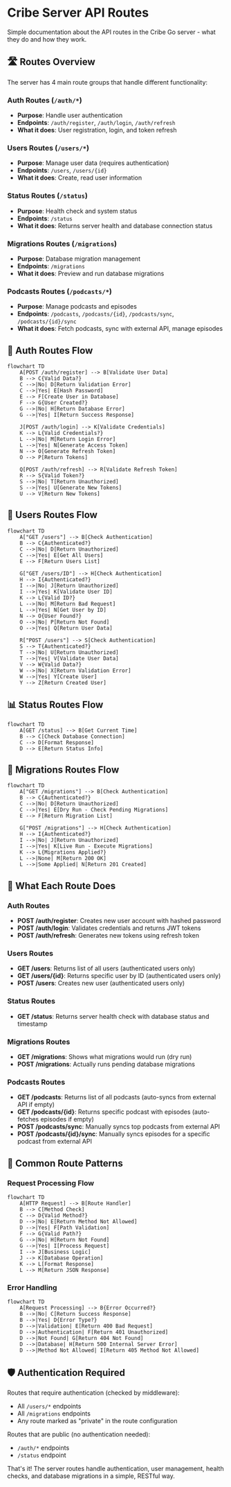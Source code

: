 # Cribe Server API Routes

Simple documentation about the API routes in the Cribe Go server - what they do and how they work.

## 🛣️ Routes Overview

The server has 4 main route groups that handle different functionality:

### **Auth Routes** (`/auth/*`)
- **Purpose**: Handle user authentication
- **Endpoints**: `/auth/register`, `/auth/login`, `/auth/refresh`
- **What it does**: User registration, login, and token refresh

### **Users Routes** (`/users/*`)
- **Purpose**: Manage user data (requires authentication)
- **Endpoints**: `/users`, `/users/{id}`
- **What it does**: Create, read user information

### **Status Routes** (`/status`)
- **Purpose**: Health check and system status
- **Endpoints**: `/status`
- **What it does**: Returns server health and database connection status

### **Migrations Routes** (`/migrations`)
- **Purpose**: Database migration management
- **Endpoints**: `/migrations`
- **What it does**: Preview and run database migrations

### **Podcasts Routes** (`/podcasts/*`)
- **Purpose**: Manage podcasts and episodes
- **Endpoints**: `/podcasts`, `/podcasts/{id}`, `/podcasts/sync`, `/podcasts/{id}/sync`
- **What it does**: Fetch podcasts, sync with external API, manage episodes

## 🔐 Auth Routes Flow

```mermaid
flowchart TD
    A[POST /auth/register] --> B[Validate User Data]
    B --> C{Valid Data?}
    C -->|No| D[Return Validation Error]
    C -->|Yes| E[Hash Password]
    E --> F[Create User in Database]
    F --> G{User Created?}
    G -->|No| H[Return Database Error]
    G -->|Yes| I[Return Success Response]

    J[POST /auth/login] --> K[Validate Credentials]
    K --> L{Valid Credentials?}
    L -->|No| M[Return Login Error]
    L -->|Yes| N[Generate Access Token]
    N --> O[Generate Refresh Token]
    O --> P[Return Tokens]

    Q[POST /auth/refresh] --> R[Validate Refresh Token]
    R --> S{Valid Token?}
    S -->|No| T[Return Unauthorized]
    S -->|Yes| U[Generate New Tokens]
    U --> V[Return New Tokens]
```

## 👥 Users Routes Flow

```mermaid
flowchart TD
    A["GET /users"] --> B[Check Authentication]
    B --> C{Authenticated?}
    C -->|No| D[Return Unauthorized]
    C -->|Yes| E[Get All Users]
    E --> F[Return Users List]

    G["GET /users/ID"] --> H[Check Authentication]
    H --> I{Authenticated?}
    I -->|No| J[Return Unauthorized]
    I -->|Yes| K[Validate User ID]
    K --> L{Valid ID?}
    L -->|No| M[Return Bad Request]
    L -->|Yes| N[Get User by ID]
    N --> O{User Found?}
    O -->|No| P[Return Not Found]
    O -->|Yes| Q[Return User Data]

    R["POST /users"] --> S[Check Authentication]
    S --> T{Authenticated?}
    T -->|No| U[Return Unauthorized]
    T -->|Yes| V[Validate User Data]
    V --> W{Valid Data?}
    W -->|No| X[Return Validation Error]
    W -->|Yes| Y[Create User]
    Y --> Z[Return Created User]
```

## 📊 Status Routes Flow

```mermaid
flowchart TD
    A[GET /status] --> B[Get Current Time]
    B --> C[Check Database Connection]
    C --> D[Format Response]
    D --> E[Return Status Info]
```

## 🔄 Migrations Routes Flow

```mermaid
flowchart TD
    A["GET /migrations"] --> B[Check Authentication]
    B --> C{Authenticated?}
    C -->|No| D[Return Unauthorized]
    C -->|Yes| E[Dry Run - Check Pending Migrations]
    E --> F[Return Migration List]

    G["POST /migrations"] --> H[Check Authentication]
    H --> I{Authenticated?}
    I -->|No| J[Return Unauthorized]
    I -->|Yes| K[Live Run - Execute Migrations]
    K --> L{Migrations Applied?}
    L -->|None| M[Return 200 OK]
    L -->|Some Applied| N[Return 201 Created]
```

## 📝 What Each Route Does

### **Auth Routes**
- **POST /auth/register**: Creates new user account with hashed password
- **POST /auth/login**: Validates credentials and returns JWT tokens
- **POST /auth/refresh**: Generates new tokens using refresh token

### **Users Routes**
- **GET /users**: Returns list of all users (authenticated users only)
- **GET /users/{id}**: Returns specific user by ID (authenticated users only)
- **POST /users**: Creates new user (authenticated users only)

### **Status Routes**
- **GET /status**: Returns server health check with database status and timestamp

### **Migrations Routes**
- **GET /migrations**: Shows what migrations would run (dry run)
- **POST /migrations**: Actually runs pending database migrations

### **Podcasts Routes**
- **GET /podcasts**: Returns list of all podcasts (auto-syncs from external API if empty)
- **GET /podcasts/{id}**: Returns specific podcast with episodes (auto-fetches episodes if empty)
- **POST /podcasts/sync**: Manually syncs top podcasts from external API
- **POST /podcasts/{id}/sync**: Manually syncs episodes for a specific podcast from external API

## 🔧 Common Route Patterns

### **Request Processing Flow**
```mermaid
flowchart TD
    A[HTTP Request] --> B[Route Handler]
    B --> C[Method Check]
    C --> D{Valid Method?}
    D -->|No| E[Return Method Not Allowed]
    D -->|Yes| F[Path Validation]
    F --> G{Valid Path?}
    G -->|No| H[Return Not Found]
    G -->|Yes| I[Process Request]
    I --> J[Business Logic]
    J --> K[Database Operation]
    K --> L[Format Response]
    L --> M[Return JSON Response]
```

### **Error Handling**
```mermaid
flowchart TD
    A[Request Processing] --> B{Error Occurred?}
    B -->|No| C[Return Success Response]
    B -->|Yes| D{Error Type?}
    D -->|Validation| E[Return 400 Bad Request]
    D -->|Authentication| F[Return 401 Unauthorized]
    D -->|Not Found| G[Return 404 Not Found]
    D -->|Database| H[Return 500 Internal Server Error]
    D -->|Method Not Allowed| I[Return 405 Method Not Allowed]
```

## 🛡️ Authentication Required

Routes that require authentication (checked by middleware):
- All `/users/*` endpoints
- All `/migrations` endpoints
- Any route marked as "private" in the route configuration

Routes that are public (no authentication needed):
- `/auth/*` endpoints
- `/status` endpoint

That's it! The server routes handle authentication, user management, health checks, and database migrations in a simple, RESTful way.
